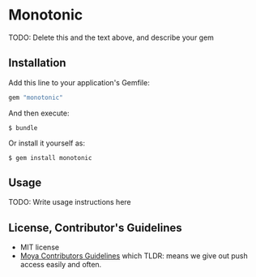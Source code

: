 # Monotonic

TODO: Delete this and the text above, and describe your gem

## Installation

Add this line to your application's Gemfile:

```ruby
gem "monotonic"
```

And then execute:

    $ bundle

Or install it yourself as:

    $ gem install monotonic

## Usage

TODO: Write usage instructions here

## License, Contributor's Guidelines

- MIT license
- [Moya Contributors Guidelines][moya] which TLDR: means we give out push access easily and often.

[mit]: https://opensource.org/licenses/MIT
[moya]: https://github.com/Moya/contributors
